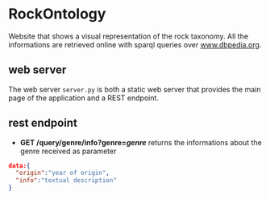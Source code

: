 # RockOntology
Website that shows a visual representation of the rock taxonomy. All the informations are retrieved online with sparql queries over www.dbpedia.org.

## web server
The web server ```server.py``` is both a static web server that provides the main page of the application and a REST endpoint.
## rest endpoint
- <b>GET  /query/genre/info?genre=<i>genre</i></b> returns the informations about the genre received as parameter
```json
data:{
  "origin":"year of origin",
  "info":"textual description"
}
